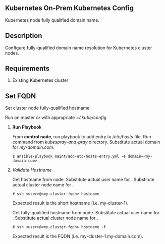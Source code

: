 ## Kubernetes On-Prem Kubernetes Config ##

Kubernetes node fully qualified domain name. 

## Description ##

Configure fully-qualified domain name resolution for Kubernetes cluster nodes.

## Requirements ##

1. Existing Kubernetes cluster 

## Set FQDN ##

Set cluster node fully-qualified hostname.

Run on master or with appropriate _~/.kube/config_.

1. __Run Playbook__

   From __control node__, run playbook to add entry to _/etc/hosts_ file.  Run command from _kubespray-and-pray_ directory.  Substitute actual domain for _my-domain.com_.

    `$ ansible-playbook maint/add-etc-hosts-entry.yml -e domain=<my-domain.com>`

3. _Validate Hostname_

    Get hostname from node.  Substitute actual user name for <user>.  Substitute actual cluster node name for <my-cluster-fqdn>.

    `# ssh <user>@<my-cluster-fqdn> hostname`

    Expected result is the short hostname (i.e. my-cluster-1).

    Get fully-qualified hostname from node.  Substitute actual user name for <user>.  Substitute actual cluster node name for <my-cluster-fqdn>.

    `# ssh <user>@<my-cluster-fqdn> hostname -f`

    Expected result is the FQDN (i.e. my-cluster-1.my-domain.com).